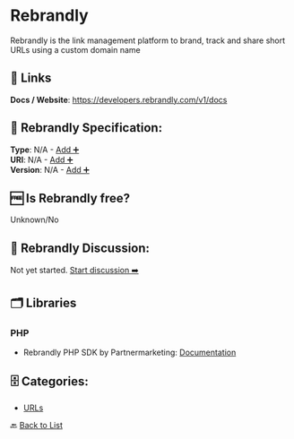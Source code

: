 # Rebrandly

Rebrandly is the link management platform to brand, track and share short URLs using a custom domain name

##  🔗 Links
**Docs / Website**: https://developers.rebrandly.com/v1/docs

## 🧬 Rebrandly Specification:
**Type**: N/A - [Add ➕](https://github.com/apis-list/apis-list/edit/main/apis/rebrandly/rebrandly.yaml)  
**URI**: N/A - [Add ➕](https://github.com/apis-list/apis-list/edit/main/apis/rebrandly/rebrandly.yaml)  
**Version**: N/A - [Add ➕](https://github.com/apis-list/apis-list/edit/main/apis/rebrandly/rebrandly.yaml)

## 🆓 Is Rebrandly free?
 Unknown/No 

## 💬 Rebrandly Discussion:
Not yet started. [Start discussion ➡️](https://github.com/apis-list/apis-list/discussions/new)

## 🗂️ Libraries
### PHP
- Rebrandly PHP SDK by Partnermarketing: [Documentation](https://github.com/partnermarketing/rebrandly-sdk)


## 🗄️ Categories:
- [URLs](https://github.com/apis-list/apis-list#urls-)

🔙  [Back to List](https://github.com/apis-list/apis-list)

